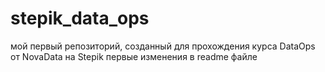 # stepik_data_ops
мой первый репозиторий, созданный для прохождения курса DataOps от NovaData на Stepik
первые изменения в readme файле
